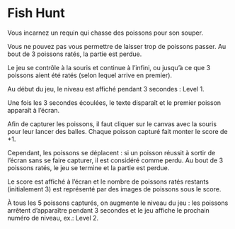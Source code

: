 # Fish Hunt

Vous incarnez un requin qui chasse des poissons pour son souper.

Vous ne pouvez pas vous permettre de laisser trop de poissons passer. Au bout de 3 poissons ratés, la
partie est perdue.

Le jeu se contrôle à la souris et continue à l’infini, ou jusqu’à ce que 3 poissons aient été ratés (selon lequel arrive en premier).

Au début du jeu, le niveau est affiché pendant 3 secondes : Level 1.

Une fois les 3 secondes écoulées, le texte disparaît et le premier poisson apparaît à l’écran.

Afin de capturer les poissons, il faut cliquer sur le canvas avec la souris pour leur lancer des balles. Chaque poisson capturé fait monter le score de +1.

Cependant, les poissons se déplacent : si un poisson réussit à sortir de l’écran sans se faire capturer, il est considéré comme perdu. Au bout de 3 poissons ratés,
le jeu se termine et la partie est perdue.

Le score est affiché à l’écran et le nombre de poissons ratés restants (initialement 3) est représenté par des images de poissons sous le score.

À tous les 5 poissons capturés, on augmente le niveau du jeu : les poissons arrêtent d’apparaître
pendant 3 secondes et le jeu affiche le prochain numéro de niveau, ex.: Level 2.

